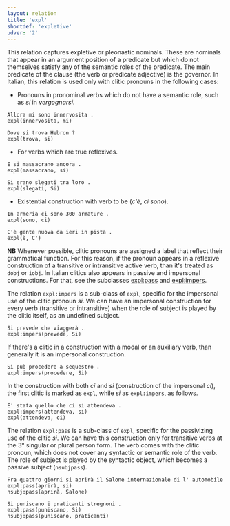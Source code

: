 ```yaml
---
layout: relation
title: 'expl'
shortdef: 'expletive'
udver: '2'
---
```


This relation captures expletive or pleonastic nominals. These are nominals that appear in an argument position of a predicate but which do not themselves satisfy any of the semantic roles of the predicate. The main predicate of the clause (the verb or predicate adjective) is the governor. 
In Italian, this relation is used only with clitic pronouns in the following cases:

*	Pronouns in pronominal verbs which do not have a semantic role, such as *si* in *vergognarsi*.

~~~ sdparse
Allora mi sono innervosita .
expl(innervosita, mi)
~~~
~~~ sdparse
Dove si trova Hebron ?
expl(trova, si)
~~~

* For verbs which are true reflexives.

~~~ sdparse
E si massacrano ancora .
expl(massacrano, si)
~~~
~~~ sdparse
Si erano slegati tra loro .
expl(slegati, Si)
~~~

*	Existential construction with verb to be (*c'è*, *ci sono*).

~~~ sdparse
In armeria ci sono 300 armature .
expl(sono, ci)
~~~
~~~ sdparse
C'è gente nuova da ieri in pista .
expl(è, C')
~~~

**NB** Whenever possible, clitic pronouns are assigned a label that reflect their grammatical function. For this reason, if the pronoun appears in a reflexive construction of a transitive or intransitive active verb, than it's treated as <code>dobj</code> or <code>iobj</code>. 
In Italian clitics also appears in passive and impersonal constructions. For that, see the subclasses [expl:pass]() and [expl:impers]().


The relation <code>expl:impers</code> is a sub-class of <code>expl</code>, specific for the impersonal use of the clitic pronoun *si*. We can have an impersonal construction for every verb (transitive or intransitive) when the role of subject is played by the clitic itself, as an undefined subject.

~~~ sdparse
Si prevede che viaggerà .
expl:impers(prevede, Si)
~~~

If there's a clitic in a construction with a modal or an auxiliary verb, than generally it is an impersonal construction. 

~~~ sdparse
Si può procedere a sequestro .
expl:impers(procedere, Si)
~~~

In the construction with both *ci* and *si* (construction of the impersonal *ci*), the first clitic is marked as <code>expl</code>, while *si* as <code>expl:impers</code>, as follows.  

~~~ sdparse
E' stata quello che ci si attendeva .
expl:impers(attendeva, si)
expl(attendeva, ci)
~~~

The relation <code>expl:pass</code> is a sub-class of <code>expl</code>, specific for the passivizing use of the clitic *si*. We can have this construction only for transitive verbs at the 3° singular or plural person form. The verb comes with the clitic pronoun, which does not cover any syntactic or semantic role of the verb. The role of subject is played by the syntactic object, which becomes a passive subject (<code>nsubjpass</code>).

~~~ sdparse
Fra quattro giorni si aprirà il Salone internazionale di l' automobile
expl:pass(aprirà, si)
nsubj:pass(aprirà, Salone)
~~~
~~~ sdparse
Si puniscano i praticanti stregnoni .
expl:pass(puniscano, Si)
nsubj:pass(puniscano, praticanti)
~~~
<!-- Interlanguage links updated St lis 3 20:58:53 CET 2021 -->
